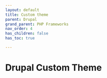 ```yaml
---
layout: default
title: Custom theme
parent: Drupal
grand_parent: PHP Frameworks
nav_order: 4
has_children: false
has_toc: true

---
```


# Drupal Custom Theme
